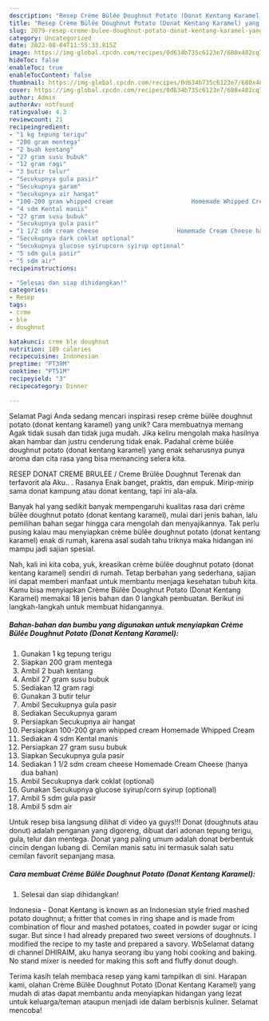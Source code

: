 ```yaml
---
description: "Resep Crème Bülêe Doughnut Potato (Donat Kentang Karamel) yang Enak, Mantap"
title: "Resep Crème Bülêe Doughnut Potato (Donat Kentang Karamel) yang Enak, Mantap"
slug: 2079-resep-creme-bulee-doughnut-potato-donat-kentang-karamel-yang-enak-mantap
category: Uncategorized
date: 2022-08-04T11:55:33.815Z
image: https://img-global.cpcdn.com/recipes/0d634b735c6123e7/680x482cq70/creme-bulee-doughnut-potato-donat-kentang-karamel-foto-resep-utama.jpg
hideToc: false
enableToc: true
enableTocContent: false
thumbnail: https://img-global.cpcdn.com/recipes/0d634b735c6123e7/680x482cq70/creme-bulee-doughnut-potato-donat-kentang-karamel-foto-resep-utama.jpg
cover: https://img-global.cpcdn.com/recipes/0d634b735c6123e7/680x482cq70/creme-bulee-doughnut-potato-donat-kentang-karamel-foto-resep-utama.jpg
author: Admin
authorAv: notfound
ratingvalue: 4.3
reviewcount: 21
recipeingredient:
- "1 kg tepung terigu"
- "200 gram mentega"
- "2 buah kentang"
- "27 gram susu bubuk"
- "12 gram ragi"
- "3 butir telur"
- "Secukupnya gula pasir"
- "Secukupnya garam"
- "Secukupnya air hangat"
- "100-200 gram whipped cream                      Homemade Whipped Cream"
- "4 sdm Kental manis"
- "27 gram susu bubuk"
- "Secukupnya gula pasir"
- "1 1/2 sdm cream cheese                      Homemade Cream Cheese hanya dua bahan"
- "Secukupnya dark coklat optional"
- "Secukupnya glucose syirupcorn syirup optional"
- "5 sdm gula pasir"
- "5 sdm air"
recipeinstructions:

- "Selesai dan siap dihidangkan!"
categories:
- Resep
tags:
- crme
- ble
- doughnut

katakunci: crme ble doughnut 
nutrition: 189 calories
recipecuisine: Indonesian
preptime: "PT39M"
cooktime: "PT51M"
recipeyield: "3"
recipecategory: Dinner

---
```



Selamat Pagi Anda sedang mencari inspirasi resep crème bülêe doughnut potato (donat kentang karamel) yang unik? Cara membuatnya memang Agak tidak susah dan tidak juga mudah. Jika keliru mengolah maka hasilnya akan hambar dan justru cenderung tidak enak. Padahal crème bülêe doughnut potato (donat kentang karamel) yang enak seharusnya punya aroma dan cita rasa yang bisa memancing selera kita.


RESEP DONAT CREME BRULEE / Creme Brülêe Doughnut Terenak dan terfavorit ala Aku.. . Rasanya Enak banget, praktis, dan empuk. Mirip-mirip sama donat kampung atau donat kentang, tapi ini ala-ala.

Banyak hal yang sedikit banyak mempengaruhi kualitas rasa dari crème bülêe doughnut potato (donat kentang karamel), mulai dari jenis bahan, lalu pemilihan bahan segar hingga cara mengolah dan menyajikannya. Tak perlu pusing kalau mau menyiapkan crème bülêe doughnut potato (donat kentang karamel) enak di rumah, karena asal sudah tahu triknya maka hidangan ini mampu jadi sajian spesial.


Nah, kali ini kita coba, yuk, kreasikan crème bülêe doughnut potato (donat kentang karamel) sendiri di rumah. Tetap berbahan yang sederhana, sajian ini dapat memberi manfaat untuk membantu menjaga kesehatan tubuh kita. Kamu bisa menyiapkan Crème Bülêe Doughnut Potato (Donat Kentang Karamel) memakai 18 jenis bahan dan 0 langkah pembuatan. Berikut ini langkah-langkah untuk membuat hidangannya.

<!--inarticleads1-->

##### Bahan-bahan dan bumbu yang digunakan untuk menyiapkan Crème Bülêe Doughnut Potato (Donat Kentang Karamel):

1. Gunakan 1 kg tepung terigu
1. Siapkan 200 gram mentega
1. Ambil 2 buah kentang
1. Ambil 27 gram susu bubuk
1. Sediakan 12 gram ragi
1. Gunakan 3 butir telur
1. Ambil Secukupnya gula pasir
1. Sediakan Secukupnya garam
1. Persiapkan Secukupnya air hangat
1. Persiapkan 100-200 gram whipped cream                      Homemade Whipped Cream
1. Sediakan 4 sdm Kental manis
1. Persiapkan 27 gram susu bubuk
1. Siapkan Secukupnya gula pasir
1. Sediakan 1 1/2 sdm cream cheese                      Homemade Cream Cheese (hanya dua bahan)
1. Ambil Secukupnya dark coklat (optional)
1. Gunakan Secukupnya glucose syirup/corn syirup (optional)
1. Ambil 5 sdm gula pasir
1. Ambil 5 sdm air


Untuk resep bisa langsung dilihat di video ya guys!!! Donat (doughnuts atau donut) adalah penganan yang digoreng, dibuat dari adonan tepung terigu, gula, telur dan mentega. Donat yang paling umum adalah donat berbentuk cincin dengan lubang di. Cemilan manis satu ini termasuk salah satu cemilan favorit sepanjang masa. 

<!--inarticleads2-->

##### Cara membuat Crème Bülêe Doughnut Potato (Donat Kentang Karamel):


1. Selesai dan siap dihidangkan!

Indonesia - Donat Kentang is known as an Indonesian style fried mashed potato doughnut; a fritter that comes in ring shape and is made from combination of flour and mashed potatoes, coated in powder sugar or icing sugar. But since I had already prepared two sweet versions of doughnuts. I modified the recipe to my taste and prepared a savory. WbSelamat datang di channel DHIRAIM, aku hanya seorang ibu yang hobi cooking and baking. No stand mixer is needed for making this soft and fluffy donut dough. 

Terima kasih telah membaca resep yang kami tampilkan di sini. Harapan kami, olahan Crème Bülêe Doughnut Potato (Donat Kentang Karamel) yang mudah di atas dapat membantu anda menyiapkan hidangan yang lezat untuk keluarga/teman ataupun menjadi ide dalam berbisnis kuliner. Selamat mencoba!
